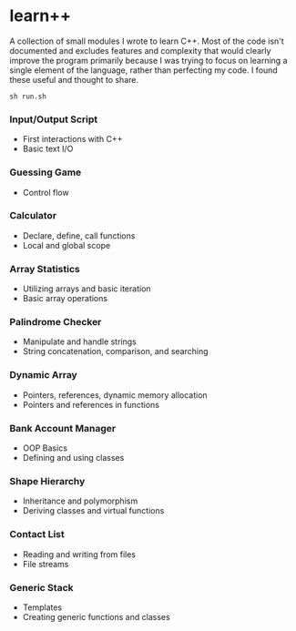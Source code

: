 # learn++

A collection of small modules I wrote to learn C++. Most of the code isn't documented and excludes features and complexity that would clearly improve the program primarily because I was trying to focus on learning a single element of the language, rather than perfecting my code. I found these useful and thought to share.

```
sh run.sh
```

### Input/Output Script

- First interactions with C++
- Basic text I/O

### Guessing Game

- Control flow

### Calculator

- Declare, define, call functions
- Local and global scope

### Array Statistics

- Utilizing arrays and basic iteration
- Basic array operations

### Palindrome Checker

- Manipulate and handle strings
- String concatenation, comparison, and searching

### Dynamic Array

- Pointers, references, dynamic memory allocation
- Pointers and references in functions

### Bank Account Manager

- OOP Basics
- Defining and using classes

### Shape Hierarchy

- Inheritance and polymorphism
- Deriving classes and virtual functions

### Contact List

- Reading and writing from files
- File streams

### Generic Stack

- Templates
- Creating generic functions and classes
